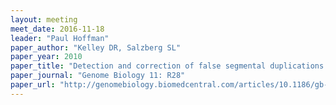 ```yaml
---
layout: meeting
meet_date: 2016-11-18
leader: "Paul Hoffman"
paper_author: "Kelley DR, Salzberg SL"
paper_year: 2010
paper_title: "Detection and correction of false segmental duplications caused by genome mis-assembly"
paper_journal: "Genome Biology 11: R28"
paper_url: "http://genomebiology.biomedcentral.com/articles/10.1186/gb-2010-11-3-r28"
---
```

